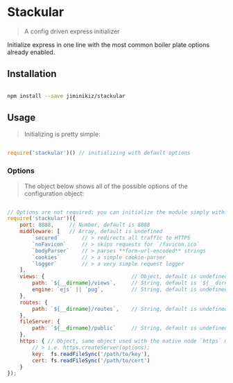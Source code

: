 # Stackular
> A config driven express initializer

Initialize express in one line with the most common boiler plate options already enabled.

## Installation

```bash

npm install --save jiminikiz/stackular

```

## Usage
> Initializing is pretty simple:


```javascript

require('stackular')() // initializing with default options

```

### Options
> The object below shows all of the possible options of the configuration object:

```javascript

// Options are not required; you can initialize the module simply with: require('stackular')();
require('stackular')({
    port: 8888,     // Number, default is 8888
    middleware: [   // Array, default is undefined
        `secured`       // > redirects all traffic to HTTPS
        `noFavicon`     // > skips requests for `/favicon.ico`
        `bodyParser`    // > parses **form-url-encoded** strings
        `cookies`       // > a simple cookie-parser
        `logger`        // > a very simple request logger
    ],
    views: {                            // Object, default is undefined
        path: `${__dirname}/views`,     // String, default is `${__dirname}/views`
        engine: `ejs` || `pug`,         // String, default is undefined
    },
    routes: {
        path: `${__dirname}/routes`,    // String, default is undefined
    },
    fileServer: {
        path: `${__dirname}/public`     // String, default is undefined
    },
    https: { // Object, same object used with the native node `https` module,
        // > i.e. https.createServer(options);
        key:  fs.readFileSync('/path/to/key'),
        cert: fs.readFileSync('/path/to/cert')
    }                   
});

```
